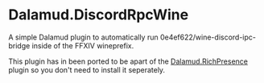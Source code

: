 # Dalamud.DiscordRpcWine

A simple Dalamud plugin to automatically run 0e4ef622/wine-discord-ipc-bridge inside of the FFXIV wineprefix.

This plugin has in been ported to be apart of the [Dalamud.RichPresence](https://github.com/reiichi001/Dalamud.RichPresence) plugin so you don't need to install it seperately.
